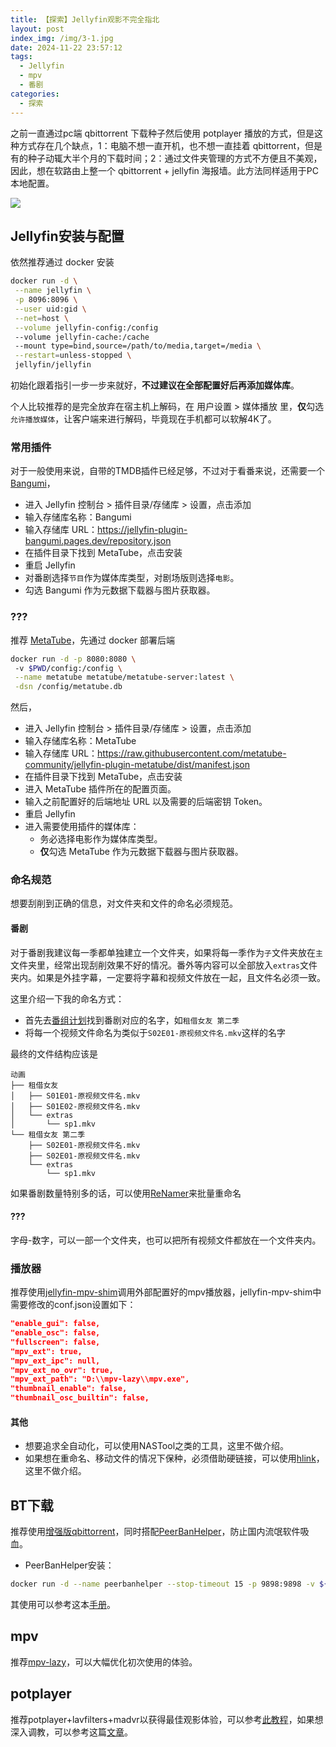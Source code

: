 ```yaml
---
title: 【探索】Jellyfin观影不完全指北
layout: post
index_img: /img/3-1.jpg
date: 2024-11-22 23:57:12
tags:
  - Jellyfin
  - mpv
  - 番剧
categories:
  - 探索
---
```


之前一直通过pc端 qbittorrent 下载种子然后使用 potplayer 播放的方式，但是这种方式存在几个缺点，1：电脑不想一直开机，也不想一直挂着 qbittorrent，但是有的种子动辄大半个月的下载时间；2：通过文件夹管理的方式不方便且不美观，因此，想在软路由上整一个 qbittorrent + jellyfin 海报墙。此方法同样适用于PC本地配置。

![](/img/3-1.jpg)

## Jellyfin安装与配置
依然推荐通过 docker 安装
```bash
docker run -d \
 --name jellyfin \
 -p 8096:8096 \
 --user uid:gid \
 --net=host \
 --volume jellyfin-config:/config
 --volume jellyfin-cache:/cache
 --mount type=bind,source=/path/to/media,target=/media \
 --restart=unless-stopped \
 jellyfin/jellyfin
```
初始化跟着指引一步一步来就好，**不过建议在全部配置好后再添加媒体库**。

个人比较推荐的是完全放弃在宿主机上解码，在 用户设置 > 媒体播放 里，**仅**勾选`允许播放媒体`，让客户端来进行解码，毕竟现在手机都可以软解4K了。

### 常用插件
对于一般使用来说，自带的TMDB插件已经足够，不过对于看番来说，还需要一个[Bangumi](https://github.com/kookxiang/jellyfin-plugin-bangumi)，

- 进入 Jellyfin 控制台 > 插件目录/存储库 > 设置，点击添加
- 输入存储库名称：Bangumi
- 输入存储库 URL：https://jellyfin-plugin-bangumi.pages.dev/repository.json
- 在插件目录下找到 MetaTube，点击安装
- 重启 Jellyfin
- 对番剧选择`节目`作为媒体库类型，对剧场版则选择`电影`。
- 勾选 Bangumi 作为元数据下载器与图片获取器。

### ???
推荐 [MetaTube](https://github.com/metatube-community/jellyfin-plugin-metatube)，先通过 docker 部署后端
```bash
docker run -d -p 8080:8080 \ 
 -v $PWD/config:/config \
 --name metatube metatube/metatube-server:latest \
 -dsn /config/metatube.db
```
然后，
- 进入 Jellyfin 控制台 > 插件目录/存储库 > 设置，点击添加
- 输入存储库名称：MetaTube
- 输入存储库 URL：https://raw.githubusercontent.com/metatube-community/jellyfin-plugin-metatube/dist/manifest.json
- 在插件目录下找到 MetaTube，点击安装
- 进入 MetaTube 插件所在的配置页面。
- 输入之前配置好的后端地址 URL 以及需要的后端密钥 Token。
- 重启 Jellyfin
- 进入需要使用插件的媒体库：
  - 务必选择电影作为媒体库类型。
  - **仅**勾选 MetaTube 作为元数据下载器与图片获取器。

### 命名规范
想要刮削到正确的信息，对文件夹和文件的命名必须规范。
#### 番剧
对于番剧我建议每一季都单独建立一个文件夹，如果将每一季作为`子`文件夹放在`主`文件夹里，经常出现刮削效果不好的情况。番外等内容可以全部放入`extras`文件夹内。如果是外挂字幕，一定要将字幕和视频文件放在一起，且文件名必须一致。

这里介绍一下我的命名方式：

- 首先去[番组计划](https://bgm.tv/)找到番剧对应的名字，如`租借女友 第二季`
- 将每一个视频文件命名为类似于`S02E01-原视频文件名.mkv`这样的名字

最终的文件结构应该是
```
动画
├── 租借女友
│   ├── S01E01-原视频文件名.mkv
│   ├── S01E02-原视频文件名.mkv
│   └── extras
│       └── sp1.mkv
└── 租借女友 第二季
    ├── S02E01-原视频文件名.mkv
    ├── S02E01-原视频文件名.mkv
    └── extras
        └── sp1.mkv
```
如果番剧数量特别多的话，可以使用[ReNamer](https://www.den4b.com/downloads/renamer)来批量重命名

#### ???
字母-数字，可以一部一个文件夹，也可以把所有视频文件都放在一个文件夹内。

### 播放器
推荐使用[jellyfin-mpv-shim](https://github.com/jellyfin/jellyfin-mpv-shim)调用外部配置好的mpv播放器，jellyfin-mpv-shim中需要修改的conf.json设置如下：

```json
"enable_gui": false,
"enable_osc": false,
"fullscreen": false,
"mpv_ext": true,
"mpv_ext_ipc": null,
"mpv_ext_no_ovr": true,
"mpv_ext_path": "D:\\mpv-lazy\\mpv.exe",
"thumbnail_enable": false,
"thumbnail_osc_builtin": false,
```


#### 其他
- 想要追求全自动化，可以使用NASTool之类的工具，这里不做介绍。
- 如果想在重命名、移动文件的情况下保种，必须借助硬链接，可以使用[hlink](https://github.com/likun7981/hlink)，这里不做介绍。


## BT下载
推荐使用[增强版qbittorrent](https://github.com/c0re100/qBittorrent-Enhanced-Edition)，同时搭配[PeerBanHelper](https://github.com/PBH-BTN/PeerBanHelper)，防止国内流氓软件吸血。

- PeerBanHelper安装：

```bash
docker run -d --name peerbanhelper --stop-timeout 15 -p 9898:9898 -v ${PWD}/:/app/data/ ghostchu/peerbanhelper:latest
```

其使用可以参考这本[手册](https://docs.pbh-btn.com/docs/intro)。

## mpv
推荐[mpv-lazy](https://github.com/hooke007/MPV_lazy)，可以大幅优化初次使用的体验。

## potplayer
推荐potplayer+lavfilters+madvr以获得最佳观影体验，可以参考[此教程](https://vcb-s.com/archives/7228/comment-page-10)，如果想深入调教，可以参考这篇[文章](https://lysandria1985.blogspot.com/2013/01/3-madvr.html)。